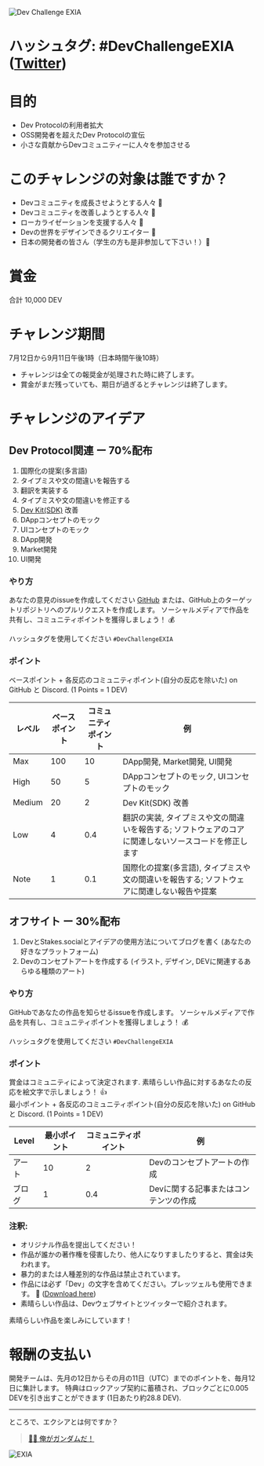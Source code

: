 ![Dev Challenge EXIA](https://i.imgur.com/00hoYGS.gif)

# ハッシュタグ: #DevChallengeEXIA ([Twitter](https://twitter.com/search?q=%23DevChallengeEXIA))

# 目的

- Dev Protocolの利用者拡大
- OSS開発者を超えたDev Protocolの宣伝
- 小さな貢献からDevコミュニティーに人々を参加させる

# このチャレンジの対象は誰ですか？

- Devコミュニティを成長させようとする人々 🙌
- Devコミュニティを改善しようとする人々 🙌
- ローカライゼーションを支援する人々 🙌
- Devの世界をデザインできるクリエイター 🙌
- 日本の開発者の皆さん（学生の方も是非参加して下さい！）🙌

# 賞金

合計 10,000 DEV

# チャレンジ期間

7月12日から9月11日午後1時（日本時間午後10時）

- チャレンジは全ての報奨金が処理された時に終了します。
- 賞金がまだ残っていても、期日が過ぎるとチャレンジは終了します。

# チャレンジのアイデア

## Dev Protocol関連 ー 70%配布

1. 国際化の提案(多言語)
2. タイプミスや文の間違いを報告する
3. 翻訳を実装する
4. タイプミスや文の間違いを修正する
5. [Dev Kit(SDK)](https://github.com/dev-protocol/dev-kit-js) 改善
6. DAppコンセプトのモック
7. UIコンセプトのモック
8. DApp開発
9. Market開発
10. UI開発

### やり方

あなたの意見のissueを作成してください [GitHub](https://github.com/dev-protocol/community/issues) または、GitHub上のターゲットリポジトリへのプルリクエストを作成します。 ソーシャルメディアで作品を共有し、コミュニティポイントを獲得しましょう！ 💰

ハッシュタグを使用してください `#DevChallengeEXIA`

### ポイント

ベースポイント + 各反応のコミュニティポイント(自分の反応を除いた) on GitHub と Discord. (1 Points = 1 DEV)

| レベル  | ベースポイント | コミュニティポイント | 例                                                                                                                               |
| ------ | ----------- | ---------------- | ---------------------------------------------------------------------------------------------------------------------------------- |
| Max    | 100         | 10               | DApp開発, Market開発, UI開発                                                                            |
| High   | 50          | 5                | DAppコンセプトのモック, UIコンセプトのモック                                                                                   |
| Medium | 20          | 2                | Dev Kit(SDK) 改善                                                                                                           |
| Low    | 4           | 0.4              | 翻訳の実装, タイプミスや文の間違いを報告する; ソフトウェアのコアに関連しないソースコードを修正します                             |
| Note   | 1           | 0.1              | 国際化の提案(多言語), タイプミスや文の間違いを報告する; ソフトウェアに関連しない報告や提案 |

## オフサイト ー 30%配布

1. DevとStakes.socialとアイデアの使用方法についてブログを書く (あなたの好きなプラットフォーム)
2. Devのコンセプトアートを作成する (イラスト, デザイン, DEVに関連するあらゆる種類のアート)

### やり方

GitHubであなたの作品を知らせるissueを作成します。 ソーシャルメディアで作品を共有し、コミュニティポイントを獲得しましょう！ 💰

ハッシュタグを使用してください `#DevChallengeEXIA`

### ポイント

賞金はコミュニティによって決定されます. 素晴らしい作品に対するあなたの反応を絵文字で示しましょう！ 👍  
最小ポイント + 各反応のコミュニティポイント(自分の反応を除いた) on GitHub と Discord. (1 Points = 1 DEV)

| Level | 最小ポイント | コミュニティポイント | 例                                    |
| ----- | -------------- | -------------------- | --------------------------------------- |
| アート   | 10             | 2                    | Devのコンセプトアートの作成          |
| ブログ  | 1              | 0.4                  | Devに関する記事またはコンテンツの作成 |

### 注釈:

- オリジナル作品を提出してください！
- 作品が誰かの著作権を侵害したり、他人になりすましたりすると、賞金は失われます。
- 暴力的または人種差別的な作品は禁止されています。
- 作品には必ず「Dev」の文字を含めてください。プレッツェルも使用できます。 🥨 ([Download here](https://www.dropbox.com/sh/s55ba1d7qlcixjy/AADpM9_cZZR9k2wCJdFzwZzoa?dl=0))
- 素晴らしい作品は、Devウェブサイトとツイッターで紹介されます。

素晴らしい作品を楽しみにしています！

# 報酬の支払い

開発チームは、先月の12日からその月の11日（UTC）までのポイントを、毎月12日に集計します。
特典はロックアップ契約に蓄積され、ブロックごとに0.005 DEVを引き出すことができます (1日あたり約28.8 DEV).

---

ところで、エクシアとは何ですか？

> [👨‍🚀 俺がガンダムだ！](https://gundam.fandom.com/wiki/GN-001_Gundam_Exia)

![EXIA](https://media1.tenor.com/images/8f2f48ab5ba7d1e2c284ed18feb15072/tenor.gif?itemid=5102460)
